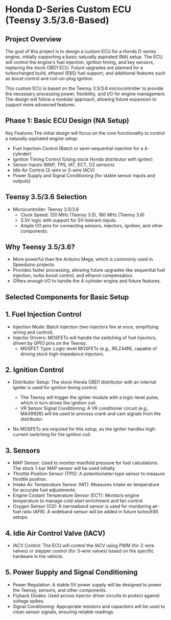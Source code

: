 # Honda D-Series Custom ECU (Teensy 3.5/3.6-Based)

## Project Overview
The goal of this project is to design a custom ECU for a Honda D-series engine, initially supporting a basic naturally aspirated (NA) setup. The ECU will control the engine's fuel injection, ignition timing, and key sensors, replacing the stock OBD1 ECU. Future upgrades are planned for a turbocharged build, ethanol (E85) fuel support, and additional features such as boost control and coil-on-plug ignition.

This custom ECU is based on the Teensy 3.5/3.6 microcontroller to provide the necessary processing power, flexibility, and I/O for engine management. The design will follow a modular approach, allowing future expansion to support more advanced features.

## Phase 1: Basic ECU Design (NA Setup)

Key Features
The initial design will focus on the core functionality to control a naturally aspirated engine setup:
- Fuel Injection Control (Batch or semi-sequential injection for a 4-cylinder)
- Ignition Timing Control (Using stock Honda distributor with igniter)
- Sensor Inputs (MAP, TPS, IAT, ECT, O2 sensors)
- Idle Air Control (2-wire or 3-wire IACV)
- Power Supply and Signal Conditioning (for stable sensor inputs and outputs)

## Teensy 3.5/3.6 Selection
- Microcontroller: Teensy 3.5/3.6
  - Clock Speed: 120 MHz (Teensy 3.5), 180 MHz (Teensy 3.6)
  - 3.3V logic with support for 5V-tolerant inputs.
  - Ample I/O pins for connecting sensors, injectors, ignition, and other components.

## Why Teensy 3.5/3.6?
- More powerful than the Arduino Mega, which is commonly used in Speeduino projects.
- Provides faster processing, allowing future upgrades like sequential fuel injection, turbo boost control, and ethanol compensation.
- Offers enough I/O to handle the 4-cylinder engine and future features.

## Selected Components for Basic Setup

## 1. Fuel Injection Control
- Injection Mode: Batch injection (two injectors fire at once, simplifying wiring and control).
- Injector Drivers: MOSFETs will handle the switching of fuel injectors, driven by GPIO pins on the Teensy.
  - MOSFET Type: Logic-level MOSFETs (e.g., IRLZ44N), capable of driving stock high-impedance injectors.
  
## 2. Ignition Control
- Distributor Setup: The stock Honda OBD1 distributor with an internal igniter is used for ignition timing control.
  - The Teensy will trigger the igniter module with a logic-level pulse, which in turn drives the ignition coil.
  - VR Sensor Signal Conditioning: A VR conditioner circuit (e.g., MAX9926) will be used to process crank and cam signals from the distributor.
  
- No MOSFETs are required for this setup, as the igniter handles high-current switching for the ignition coil.

## 3. Sensors
- MAP Sensor: Used to monitor manifold pressure for fuel calculations. The stock 1-bar MAP sensor will be used initially.
- Throttle Position Sensor (TPS): A potentiometer-type sensor to measure throttle position.
- Intake Air Temperature Sensor (IAT): Measures intake air temperature for accurate fuel adjustments.
- Engine Coolant Temperature Sensor (ECT): Monitors engine temperature to manage cold-start enrichment and fan control.
- Oxygen Sensor (O2): A narrowband sensor is used for monitoring air-fuel ratio (AFR). A wideband sensor will be added in future turbo/E85 setups.

## 4. Idle Air Control Valve (IACV)
- IACV Control: The ECU will control the IACV using PWM (for 2-wire valves) or stepper control (for 3-wire valves) based on the specific hardware in the vehicle.

## 5. Power Supply and Signal Conditioning
- Power Regulation: A stable 5V power supply will be designed to power the Teensy, sensors, and other components.
- Flyback Diodes: Used across injector driver circuits to protect against voltage spikes.
- Signal Conditioning: Appropriate resistors and capacitors will be used to clean sensor signals, ensuring reliable readings.
